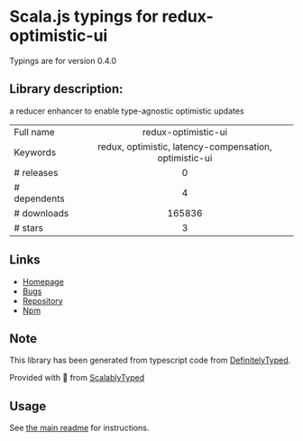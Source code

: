 
# Scala.js typings for redux-optimistic-ui

Typings are for version 0.4.0

## Library description:
a reducer enhancer to enable type-agnostic optimistic updates

|                    |                 |
| ------------------ | :-------------: |
| Full name          | redux-optimistic-ui |
| Keywords           | redux, optimistic, latency-compensation, optimistic-ui |
| # releases         | 0 |
| # dependents       | 4 |
| # downloads        | 165836 |
| # stars            | 3 |

## Links
- [Homepage](https://github.com/mattkrick/redux-optimistic-ui#readme)
- [Bugs](https://github.com/mattkrick/redux-optimistic-ui/issues)
- [Repository](https://github.com/mattkrick/redux-optimistic-ui)
- [Npm](https://www.npmjs.com/package/redux-optimistic-ui)
    


## Note
This library has been generated from typescript code from [DefinitelyTyped](https://definitelytyped.org).

Provided with :purple_heart: from [ScalablyTyped](https://github.com/oyvindberg/ScalablyTyped)

## Usage
See [the main readme](../../readme.md) for instructions.


